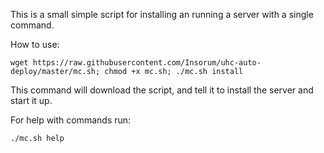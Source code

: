 This is a small simple script for installing an running a server with a single command.

How to use:

`wget https://raw.githubusercontent.com/Insorum/uhc-auto-deploy/master/mc.sh; chmod +x mc.sh; ./mc.sh install`

This command will download the script, and tell it to install the server and start it up.

For help with commands run:

`./mc.sh help`